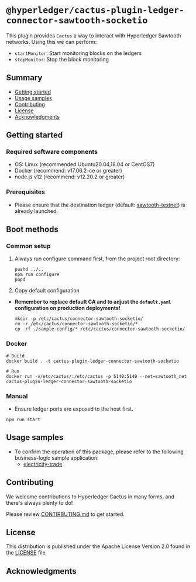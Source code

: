 <!--
 Copyright 2021 Hyperledger Cactus Contributors
 SPDX-License-Identifier: Apache-2.0

 README.md
-->
# `@hyperledger/cactus-plugin-ledger-connector-sawtooth-socketio`

This plugin provides `Cactus` a way to interact with Hyperledger Sawtooth networks. Using this we can perform:
- `startMonitor`: Start monitoring blocks on the ledgers
- `stopMonitor`: Stop the block monitoring

## Summary
- [Getting started](#getting-started)
- [Usage samples](#usage-samples)
- [Contributing](#contributing)
- [License](#license)
- [Acknowledgments](#acknowledgments)

## Getting started

### Required software components
- OS: Linux (recommended Ubuntu20.04,18.04 or CentOS7)
- Docker (recommend: v17.06.2-ce or greater)
- node.js v12 (recommend: v12.20.2 or greater)

### Prerequisites
- Please ensure that the destination ledger (default: [sawtooth-testnet](../../tools/docker/sawtooth-testnet)) is already launched.

## Boot methods

### Common setup
1. Always run configure command first, from the project root directory:
    ```
    pushd ../..
    npm run configure
    popd
    ```

1. Copy default configuration
- **Remember to replace default CA and to adjust the `default.yaml` configuration on production deployments!**
    ```
    mkdir -p /etc/cactus/connector-sawtooth-socketio/
    rm -r /etc/cactus/connector-sawtooth-socketio/*
    cp -rf ./sample-config/* /etc/cactus/connector-sawtooth-socketio/
    ```

### Docker
```
# Build
docker build . -t cactus-plugin-ledger-connector-sawtooth-socketio

# Run
docker run -v/etc/cactus/:/etc/cactus -p 5140:5140 --net=sawtooth_net cactus-plugin-ledger-connector-sawtooth-socketio
```

### Manual
- Ensure ledger ports are exposed to the host first.

```
npm run start
```

## Usage samples
- To confirm the operation of this package, please refer to the following business-logic sample application:
    - [electricity-trade](../../examples/electricity-trade)

## Contributing

We welcome contributions to Hyperledger Cactus in many forms, and there's always plenty to do!

Please review [CONTIRBUTING.md](../../CONTRIBUTING.md) to get started.

## License

This distribution is published under the Apache License Version 2.0 found in the [LICENSE](../../LICENSE) file.

## Acknowledgments
